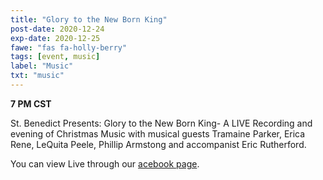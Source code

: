 ```yaml
---
title: "Glory to the New Born King"
post-date: 2020-12-24
exp-date: 2020-12-25
fawe: "fas fa-holly-berry"
tags: [event, music]
label: "Music"
txt: "music"
---
```

**7 PM CST**

St. Benedict Presents: Glory to the New Born King-  A LIVE Recording and evening of Christmas Music with musical guests Tramaine Parker, Erica Rene, LeQuita Peele, Phillip Armstong and accompanist Eric Rutherford.


You can view Live through our <a href="https://www.facebook.com/SBAParish" target="_blank"><span class="fab fa-facebook fa-2x wow flash" data-wow-delay="5s"></span>acebook page</a>.